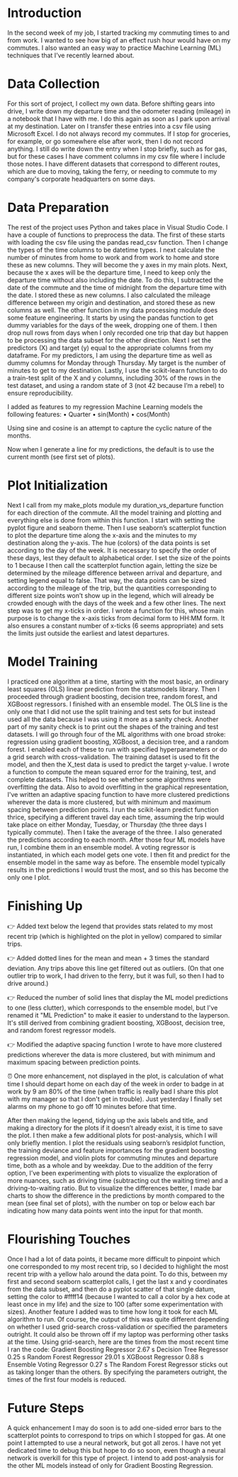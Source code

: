 # Introduction
In the second week of my job, I started tracking my commuting times to and from work. I wanted to see how big of an effect rush hour would have on my commutes. I also wanted an easy way to practice Machine Learning (ML) techniques that I’ve recently learned about. 

# Data Collection
For this sort of project, I collect my own data. Before shifting gears into drive, I write down my departure time and the odometer reading (mileage) in a notebook that I have with me. I do this again as soon as I park upon arrival at my destination. Later on I transfer these entries into a csv file using Microsoft Excel. 
I do not always record my commutes. If I stop for groceries, for example, or go somewhere else after work, then I do not record anything. I still do write down the entry when I stop briefly, such as for gas, but for these cases I have comment columns in my csv file where I include those notes. 
I have different datasets that correspond to different routes, which are due to moving, taking the ferry, or needing to commute to my company's corporate headquarters on some days. 

# Data Preparation
The rest of the project uses Python and takes place in Visual Studio Code. I have a couple of functions to preprocess the data. 
The first of these starts with loading the csv file using the pandas read_csv function. Then I change the types of the time columns to be datetime types. I next calculate the number of minutes from home to work and from work to home and store these as new columns. They will become the y axes in my main plots. Next, because the x axes will be the departure time, I need to keep only the departure time without also including the date. To do this, I subtracted the date of the commute and the time of midnight from the departure time with the date. I stored these as new columns. I also calculated the mileage difference between my origin and destination, and stored these as new columns as well. 
The other function in my data processing module does some feature engineering. It starts by using the pandas function to get dummy variables for the days of the week, dropping one of them. I then drop null rows from days when I only recorded one trip that day but happen to be processing the data subset for the other direction. Next I set the predictors (X) and target (y) equal to the appropriate columns from my dataframe. For my predictors, I am using the departure time as well as dummy columns for Monday through Thursday. My target is the number of minutes to get to my destination. Lastly, I use the scikit-learn function to do a train-test split of the X and y columns, including 30% of the rows in the test dataset, and using a random state of 3 (not 42 because I’m a rebel) to ensure reproducibility. 

I added as features to my regression Machine Learning models the following features:
• Quarter
• sin(Month)
• cos(Month)

Using sine and cosine is an attempt to capture the cyclic nature of the months. 

Now when I generate a line for my predictions, the default is to use the current month (see first set of plots).

# Plot Initialization
Next I call from my make_plots module my duration_vs_departure function for each direction of the commute. All the model training and plotting and everything else is done from within this function. 
I start with setting the pyplot figure and seaborn theme. Then I use seaborn’s scatterplot function to plot the departure time along the x-axis and the minutes to my destination along the y-axis. The hue (colors) of the data points is set according to the day of the week. It is necessary to specify the order of these days, lest they default to alphabetical order. I set the size of the points to 1 because I then call the scatterplot function again, letting the size be determined by the mileage difference between arrival and departure, and setting legend equal to false. That way, the data points can be sized according to the mileage of the trip, but the quantities corresponding to different size points won’t show up in the legend, which will already be crowded enough with the days of the week and a few other lines. 
The next step was to get my x-ticks in order. I wrote a function for this, whose main purpose is to change the x-axis ticks from decimal form to HH:MM form. It also ensures a constant number of x-ticks (6 seems appropriate) and sets the limits just outside the earliest and latest departures. 



# Model Training
I practiced one algorithm at a time, starting with the most basic, an ordinary least squares (OLS) linear prediction from the statsmodels library. Then I proceeded through gradient boosting, decision tree, random forest, and XGBoost regressors. I finished with an ensemble model. 
The OLS line is the only one that I did not use the split training and test sets for but instead used all the data because I was using it more as a sanity check. Another part of my sanity check is to print out the shapes of the training and test datasets. 
I will go through four of the ML algorithms with one broad stroke: regression using gradient boosting, XGBoost, a decision tree, and a random forest. I enabled each of these to run with specified hyperparameters or do a grid search with cross-validation. The training dataset is used to fit the model, and then the X_test data is used to predict the target y-value. I wrote a function to compute the mean squared error for the training, test, and complete datasets. This helped to see whether some algorithms were overfitting the data. Also to avoid overfitting in the graphical representation, I've written an adaptive spacing function to have more clustered predictions wherever the data is more clustered, but with minimum and maximum spacing between prediction points. I run the scikit-learn predict function thrice, specifying a different travel day each time, assuming the trip would take place on either Monday, Tuesday, or Thursday (the three days I typically commute). Then I take the average of the three. 
I also generated the predictions according to each month. 
After those four ML models have run, I combine them in an ensemble model. A voting regressor is instantiated, in which each model gets one vote. I then fit and predict for the ensemble model in the same way as before. The ensemble model typically results in the predictions I would trust the most, and so this has become the only one I plot.  

# Finishing Up
👉 Added text below the legend that provides stats related to my most recent trip (which is highlighted on the plot in yellow) compared to similar trips. 

👉 Added dotted lines for the mean and mean + 3 times the standard deviation. Any trips above this line get filtered out as outliers. (On that one outlier trip to work, I had driven to the ferry, but it was full, so then I had to drive around.)

👉 Reduced the number of solid lines that display the ML model predictions to one (less clutter), which corresponds to the ensemble model, but I've renamed it "ML Prediction" to make it easier to understand to the layperson. It's still derived from combining gradient boosting, XGBoost, decision tree, and random forest regressor models. 

👉 Modified the adaptive spacing function I wrote to have more clustered predictions wherever the data is more clustered, but with minimum and maximum spacing between prediction points. 

⏰ One more enhancement, not displayed in the plot, is calculation of what time I should depart home on each day of the week in order to badge in at work by 9 am 80% of the time (when traffic is really bad I share this plot with my manager so that I don't get in trouble). Just yesterday I finally set alarms on my phone to go off 10 minutes before that time. 

After then making the legend, tidying up the axis labels and title, and making a directory for the plots if it doesn’t already exist, it is time to save the plot. I then make a few additional plots for post-analysis, which I will only briefly mention. I plot the residuals using seaborn’s residplot function, the training deviance and feature importances for the gradient boosting regression model, and violin plots for commuting minutes and departure time, both as a whole and by weekday. 
Due to the addition of the ferry option, I’ve been experimenting with plots to visualize the exploration of more nuances, such as driving time (subtracting out the waiting time) and a driving-to-waiting ratio.
But to visualize the differences better, I made bar charts to show the difference in the predictions by month compared to the mean (see final set of plots), with the number on top or below each bar indicating how many data points went into the input for that month. 

# Flourishing Touches
Once I had a lot of data points, it became more difficult to pinpoint which one corresponded to my most recent trip, so I decided to highlight the most recent trip with a yellow halo around the data point. To do this, between my first and second seaborn scatterplot calls, I get the last x and y coordinates from the data subset, and then do a pyplot scatter of that single datum, setting the color to #ffff14 (because I wanted to call a color by a hex code at least once in my life) and the size to 100 (after some experimentation with sizes). 
Another feature I added was to time how long it took for each ML algorithm to run. Of course, the output of this was quite different depending on whether I used grid-search cross-validation or specified the parameters outright. It could also be thrown off if my laptop was performing other tasks at the time. Using grid-search, here are the times from the most recent time I ran the code:
Gradient Boosting Regressor 2.67 s
Decision Tree Regressor 0.25 s
Random Forest Regressor 29.01 s
XGBoost Regressor 0.88 s
Ensemble Voting Regressor 0.27 s
The Random Forest Regressor sticks out as taking longer than the others. By specifying the parameters outright, the times of the first four models is reduced. 

# Future Steps
A quick enhancement I may do soon is to add one-sided error bars to the scatterplot points to correspond to trips on which I stopped for gas. 
At one point I attempted to use a neural network, but got all zeros. I have not yet dedicated time to debug this but hope to do so soon, even though a neural network is overkill for this type of project. 
I intend to add post-analysis for the other ML models instead of only for Gradient Boosting Regression. 


